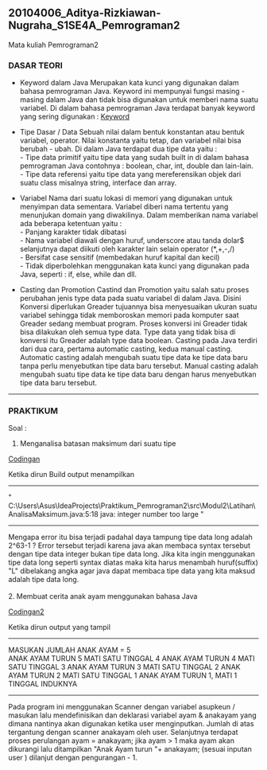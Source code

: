 ## 20104006_Aditya-Rizkiawan-Nugraha_S1SE4A_Pemrograman2
Mata kuliah Pemrograman2

### DASAR TEORI 
* Keyword dalam Java
Merupakan kata kunci yang digunakan dalam bahasa pemrograman Java. Keyword ini mempunyai fungsi masing - masing dalam Java dan tidak bisa digunakan untuk memberi nama suatu variabel. Di dalam bahasa pemrograman Java terdapat banyak keyword yang sering digunakan : 
[Keyword](https://user-images.githubusercontent.com/92510019/138389675-29994f76-9812-4b54-ba5d-4676f48d8157.jpg)
* Tipe Dasar / Data
Sebuah nilai dalam bentuk konstantan atau bentuk variabel, operator. Nilai konstanta yaitu tetap, dan variabel nilai bisa berubah - ubah. Di dalam Java terdapat dua tipe data yaitu : 
<br> -  Tipe data primitif yaitu tipe data yang sudah built in di dalam bahasa pemrograman Java contohnya : boolean, char, int, double dan lain-lain.
<br> - Tipe data referensi yaitu tipe data yang mereferensikan objek dari suatu class misalnya string, interface dan array. 
* Variabel
Nama dari suatu lokasi di memori yang digunakan untuk menyimpan data sementara. Variabel diberi nama tertentu yang menunjukan domain yang diwakilinya. Dalam memberikan nama variabel ada beberapa ketentuan yaitu : 
<br> - Panjang karakter tidak dibatasi
<br> - Nama variabel diawali dengan huruf, underscore atau tanda dolar$ selanjutnya dapat diikuti oleh karakter lain selain operator (*,+,-,/)
<br> - Bersifat case sensitif (membedakan huruf kapital dan kecil)
<br> - Tidak diperbolehkan menggunakan kata kunci yang digunakan pada Java, seperti : if, else, while dan dll.

* Casting dan Promotion 
Castind dan Promotion yaitu salah satu proses perubahan jenis type data pada suatu variabel di dalam Java. Disini Konversi diperlukan Greader tujuannya bisa menyesuaikan ukuran suatu variabel sehingga tidak memboroskan memori pada komputer saat Greader sedang membuat program. Proses konversi ini Greader tidak bisa dilakukan oleh semua type data. Type data yang tidak bisa di konversi itu Greader adalah type data boolean. Casting pada Java terdiri dari dua cara, pertama automatic casting, kedua manual casting. Automatic casting adalah mengubah suatu tipe data ke tipe data baru tanpa perlu menyebutkan tipe data baru tersebut. Manual casting adalah mengubah suatu tipe data ke tipe data baru dengan harus menyebutkan tipe data baru tersebut.

<hr>

### PRAKTIKUM
Soal : <br>
1. Menganalisa batasan maksimum dari suatu tipe <br> 

[Codingan](https://github.com/adityarizn31/20104006_Aditya-Rizkiawan-Nugraha_S1SE4A_Pemrograman2/blob/modul2/Latihan/AnalisaMaksimum.java) <br>

Ketika dirun Build output menampilkan 
<hr>" C:\Users\Asus\IdeaProjects\Praktikum_Pemrograman2\src\Modul2\Latihan\AnalisaMaksimum.java:5:18
java: integer number too large "
<hr>
Mengapa error itu bisa terjadi padahal daya tampung tipe data long adalah 2^63-1 ?
Error tersebut terjadi karena java akan membaca syntax tersebut dengan tipe data integer bukan tipe data long. Jika kita ingin menggunakan tipe data long seperti syntax diatas maka kita harus menambah huruf(suffix) "L" dibelakang angka agar java dapat membaca tipe data yang kita maksud adalah tipe data long. <br> <br>
2. Membuat cerita anak ayam menggunakan bahasa Java <br>

[Codingan2](https://github.com/adityarizn31/20104006_Aditya-Rizkiawan-Nugraha_S1SE4A_Pemrograman2/blob/modul2/Latihan/Anak_Ayam.java) <br>

Ketika dirun output yang tampil
<hr>
MASUKAN JUMLAH ANAK AYAM = 5 <br>
ANAK AYAM TURUN 5
MATI SATU TINGGAL 4
ANAK AYAM TURUN 4
MATI SATU TINGGAL 3
ANAK AYAM TURUN 3
MATI SATU TINGGAL 2
ANAK AYAM TURUN 2
MATI SATU TINGGAL 1
ANAK AYAM TURUN 1, MATI 1 TINGGAL INDUKNYA 
<hr>
Pada program ini menggunakan Scanner dengan variabel asupkeun / masukan lalu mendefinisikan dan deklarasi variabel ayam & anakayam yang dimana nantinya akan digunakan ketika user menginputkan. Jumlah di atas tergantung dengan scanner anakayam oleh user. Selanjutnya terdapat proses perulangan ayam = anakayam; jika ayam > 1 maka ayam akan dikurangi lalu ditampilkan "Anak Ayam turun "+ anakayam; (sesuai inputan user ) dilanjut dengan pengurangan - 1.

